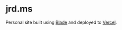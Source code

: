 # jrd.ms

Personal site built using [Blade](https://github.com/ronin-co/blade) and deployed to [Vercel](https;//jrd-ms.vercel.app).